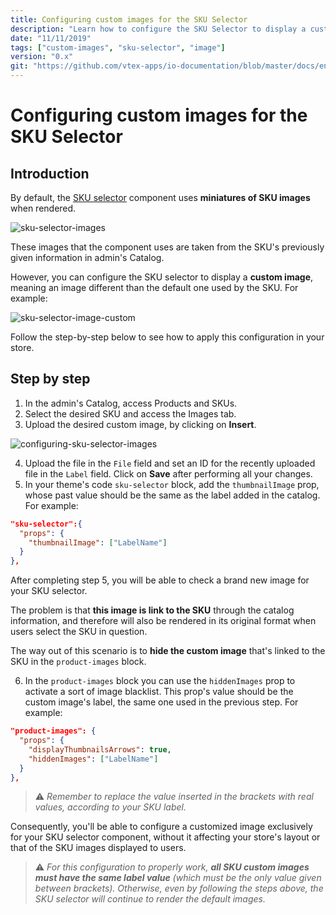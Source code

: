 ```yaml
---
title: Configuring custom images for the SKU Selector
description: "Learn how to configure the SKU Selector to display a custom image, different than the default one already used by the SKU."
date: "11/11/2019"
tags: ["custom-images", "sku-selector", "image"]
version: "0.x"
git: "https://github.com/vtex-apps/io-documentation/blob/master/docs/en/Recipes/templates/configuring-custom-images-for-the-sku-selector.md"
---
```


# Configuring custom images for the SKU Selector

## Introduction

By default, the [SKU selector](https://vtex.io/docs/app/vtex.store-components/sku-selector) component uses **miniatures of SKU images** when rendered.

![sku-selector-images](https://user-images.githubusercontent.com/52087100/68624704-30f2d100-04b6-11ea-852b-df2dd140a09c.png)

These images that the component uses are taken from the SKU's previously given information in admin's Catalog.

However, you can configure the SKU selector to display a **custom image**, meaning an image different than the default one used by the SKU. For example:

![sku-selector-image-custom](https://user-images.githubusercontent.com/52087100/68700719-20992f80-0564-11ea-955a-d65c5a5808be.png)

Follow the step-by-step below to see how to apply this configuration in your store.

## Step by step 

1. In the admin's Catalog, access Products and SKUs. 
2. Select the desired SKU and access the Images tab.
3. Upload the desired custom image, by clicking on **Insert**.

![configuring-sku-selector-images](https://user-images.githubusercontent.com/52087100/68624506-bde95a80-04b5-11ea-8d2a-4f30aa44860a.png)

4. Upload the file in the `File` field and set an ID for the recently uploaded file in the `Label` field. Click on **Save** after performing all your changes.
5. In your theme's code `sku-selector` block, add the `thumbnailImage` prop, whose past value should be the same as the label added in the catalog. For example:

```json
"sku-selector":{  
  "props": {  
    "thumbnailImage": ["LabelName"]  
  }  
},
```

After completing step 5, you will be able to check a brand new image for your SKU selector. 

The problem is that **this image is link to the SKU** through the catalog information, and therefore will also be rendered in its original format when users select the SKU in question.

The way out of this scenario is to **hide the custom image** that's linked to the SKU in the `product-images` block.

6. In the `product-images` block you can use the `hiddenImages` prop to activate a sort of image blacklist. This prop's value should be the custom image's label, the same one used in the previous step. For example: 

```json
"product-images": {  
  "props": {  
    "displayThumbnailsArrows": true,  
    "hiddenImages": ["LabelName"]  
  }  
},
```

> ⚠️ *Remember to replace the value inserted in the brackets with real values, according to your SKU label.*

Consequently, you'll be able to configure a customized image exclusively for your SKU selector component, without it affecting your store's layout or that of the SKU images displayed to users.

> ⚠️ *For this configuration to properly work, **all SKU custom images must have the same label value** (which must be the only value given between brackets). Otherwise, even by following the steps above, the SKU selector will continue to render the default images.*
